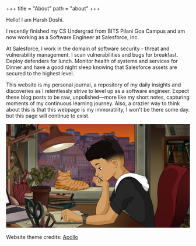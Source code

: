 +++
title = "About"
path = "about"
+++

Hello! I am Harsh Doshi.

I recently finished my CS Undergrad from BITS Pilani Goa Campus and am now working as a Software Engineer at Salesforce, Inc.

At Salesforce, I work in the domain of software security - threat and vulnerability management. I scan vulnerabilities and bugs for breakfast. Deploy defenders for lunch. Monitor health of systems and services for Dinner and have a good night sleep knowing that Salesforce assets are secured to the highest level.

This website is my personal journal, a repository of my daily insights and discoveries as I relentlessly strive to level up as a software engineer. Expect these blog posts to be raw, unpolished—more like my short notes, capturing moments of my continuous learning journey. Also, a crazier way to think about this is that this webpage is my immoratility, I won't be there some day. but this page will continue to exist.

![alt text for screen readers](/icons/unnamed.png "Lo-fi boy")

Website theme credits: [Apollo](https://github.com/not-matthias/apollo)

